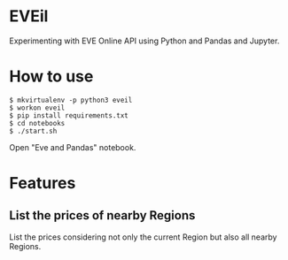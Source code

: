  # EVEil

 Experimenting with EVE Online API using Python and Pandas and Jupyter.

 # How to use

 ```
 $ mkvirtualenv -p python3 eveil
 $ workon eveil
 $ pip install requirements.txt
 $ cd notebooks
 $ ./start.sh
 ```

 Open "Eve and Pandas" notebook.

# Features


## List the prices of nearby Regions

List the prices considering not only the current Region but also all nearby Regions.


##
